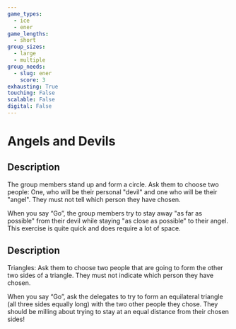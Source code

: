 ```yaml
---
game_types:
  - ice
  - ener
game_lengths:
  - short
group_sizes:
  - large
  - multiple
group_needs:
  - slug: ener
    score: 3
exhausting: True
touching: False
scalable: False
digital: False
---
```

# Angels and Devils

## Description
The group members stand up and form a circle. Ask them to choose two people: One, who will be their personal "devil" and one who will be their "angel". They must not tell which person they have chosen.

When you say “Go”, the group members try to stay away "as far as possible" from their devil while staying "as close as possible" to their angel. This exercise is quite quick and does require a lot of space.

## Description
Triangles: Ask them to choose two people that are going to form the other two sides of a triangle. They must not indicate which person they have chosen.

When you say “Go”, ask the delegates to try to form an equilateral triangle (all three sides equally long) with the two other people they chose. They should be milling about trying to stay at an equal distance from their chosen sides!
